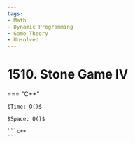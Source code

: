 ```yaml
---
tags:
- Math
- Dynamic Programming
- Game Theory
- Unsolved
---
```



# 1510. Stone Game IV

=== "C++"

    $Time: O()$

    $Space: O()$

    ```c++
    ```